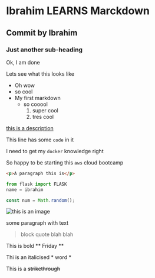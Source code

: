 # Ibrahim LEARNS Marckdown

## Commit by Ibrahim
### Just another sub-heading
Ok, I am done 

Lets see what this looks like

-  Oh wow
-  so cool
-  My first markdown
    -  so cooool 
        1.  super cool
        2.  tres cool
        
[this is a description](www.meetibrahim.com)


This line has some `code` in it

I need to get my `docker` knowledge right

So happy to be starting this `aws` cloud bootcamp

```html
<p>A paragraph this is</p>
```

```python
from flask import FLASK
name = ibrahim

```

```javascript
const num = Math.random();
```


![this is an image](http://picsum.photos/200/200)


some paragraph with text
> block quote blah blah 


This is bold ** Friday **

Thi is an italicised * word *

This is a ~~strikethrough~~